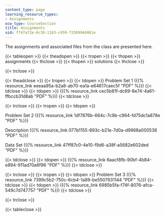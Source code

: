 ```yaml
---
content_type: page
learning_resource_types:
- Assignments
ocw_type: CourseSection
title: Assignments
uid: ff47a72e-6c38-11b3-c459-f258994d461e
---
```


The assignments and associated files from the class are presented here.

{{< tableopen >}}
{{< theadopen >}}
{{< tropen >}}
{{< thopen >}}
assignments
{{< thclose >}}
{{< thopen >}}
solutions
{{< thclose >}}

{{< trclose >}}

{{< theadclose >}}
{{< tropen >}}
{{< tdopen >}}
Problem Set 1 ({{% resource_link eeeaa95a-b2a8-ab70-ea1a-e64617caec5f "PDF" %}})
{{< tdclose >}}
{{< tdopen >}}
({{% resource_link cec5b81f-dc69-8e74-4a61-ffbccb31d8ab "PDF" %}})
{{< tdclose >}}

{{< trclose >}}
{{< tropen >}}
{{< tdopen >}}


Problem Set 2 ({{% resource_link 1df7876b-664c-7c9b-c964-fd75dc1a878e "PDF" %}})

Description ({{% resource_link 077b1155-893c-b21e-7d0a-d9968a000538 "PDF" %}})

Data Set ({{% resource_link 47ff87c0-4e10-f9d6-a38f-a5682e602ded "PDF" %}})


{{< tdclose >}}
{{< tdopen >}}
({{% resource_link 6aacf8fb-90bf-4b84-e894-911ad70a6f96 "PDF" %}})
{{< tdclose >}}

{{< trclose >}}
{{< tropen >}}
{{< tdopen >}}
Problem Set 3 ({{% resource_link 7399c5b2-750c-6cb4-1a89-be5507931144 "PDF" %}})
{{< tdclose >}}
{{< tdopen >}}
({{% resource_link 6985b5fa-f74f-8076-afca-549c7d747757 "PDF" %}})
{{< tdclose >}}

{{< trclose >}}

{{< tableclose >}}